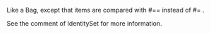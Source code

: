 Like a Bag, except that items are compared with #== instead of #= .

See the comment of IdentitySet for more information.
